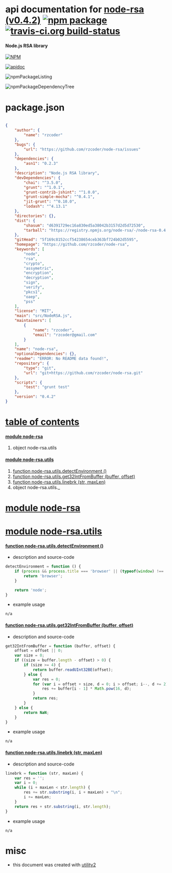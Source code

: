 # api documentation for  [node-rsa (v0.4.2)](https://github.com/rzcoder/node-rsa)  [![npm package](https://img.shields.io/npm/v/npmdoc-node-rsa.svg?style=flat-square)](https://www.npmjs.org/package/npmdoc-node-rsa) [![travis-ci.org build-status](https://api.travis-ci.org/npmdoc/node-npmdoc-node-rsa.svg)](https://travis-ci.org/npmdoc/node-npmdoc-node-rsa)
#### Node.js RSA library

[![NPM](https://nodei.co/npm/node-rsa.png?downloads=true)](https://www.npmjs.com/package/node-rsa)

[![apidoc](https://npmdoc.github.io/node-npmdoc-node-rsa/build/screenCapture.buildNpmdoc.browser._2Fhome_2Ftravis_2Fbuild_2Fnpmdoc_2Fnode-npmdoc-node-rsa_2Ftmp_2Fbuild_2Fapidoc.html.png)](https://npmdoc.github.io/node-npmdoc-node-rsa/build/apidoc.html)

![npmPackageListing](https://npmdoc.github.io/node-npmdoc-node-rsa/build/screenCapture.npmPackageListing.svg)

![npmPackageDependencyTree](https://npmdoc.github.io/node-npmdoc-node-rsa/build/screenCapture.npmPackageDependencyTree.svg)



# package.json

```json

{
    "author": {
        "name": "rzcoder"
    },
    "bugs": {
        "url": "https://github.com/rzcoder/node-rsa/issues"
    },
    "dependencies": {
        "asn1": "0.2.3"
    },
    "description": "Node.js RSA library",
    "devDependencies": {
        "chai": "^3.5.0",
        "grunt": "^1.0.1",
        "grunt-contrib-jshint": "^1.0.0",
        "grunt-simple-mocha": "^0.4.1",
        "jit-grunt": "^0.10.0",
        "lodash": "^4.13.1"
    },
    "directories": {},
    "dist": {
        "shasum": "d6391729ec16a830ed5a38042b3157d2d5d72530",
        "tarball": "https://registry.npmjs.org/node-rsa/-/node-rsa-0.4.2.tgz"
    },
    "gitHead": "5f169c8152ccf54238654ceb363bf724b02d5595",
    "homepage": "https://github.com/rzcoder/node-rsa",
    "keywords": [
        "node",
        "rsa",
        "crypto",
        "assymetric",
        "encryption",
        "decryption",
        "sign",
        "verify",
        "pkcs1",
        "oaep",
        "pss"
    ],
    "license": "MIT",
    "main": "src/NodeRSA.js",
    "maintainers": [
        {
            "name": "rzcoder",
            "email": "rzcoder@gmail.com"
        }
    ],
    "name": "node-rsa",
    "optionalDependencies": {},
    "readme": "ERROR: No README data found!",
    "repository": {
        "type": "git",
        "url": "git+https://github.com/rzcoder/node-rsa.git"
    },
    "scripts": {
        "test": "grunt test"
    },
    "version": "0.4.2"
}
```



# <a name="apidoc.tableOfContents"></a>[table of contents](#apidoc.tableOfContents)

#### [module node-rsa](#apidoc.module.node-rsa)
1.  object <span class="apidocSignatureSpan">node-rsa.</span>utils

#### [module node-rsa.utils](#apidoc.module.node-rsa.utils)
1.  [function <span class="apidocSignatureSpan">node-rsa.utils.</span>detectEnvironment ()](#apidoc.element.node-rsa.utils.detectEnvironment)
1.  [function <span class="apidocSignatureSpan">node-rsa.utils.</span>get32IntFromBuffer (buffer, offset)](#apidoc.element.node-rsa.utils.get32IntFromBuffer)
1.  [function <span class="apidocSignatureSpan">node-rsa.utils.</span>linebrk (str, maxLen)](#apidoc.element.node-rsa.utils.linebrk)
1.  object <span class="apidocSignatureSpan">node-rsa.utils.</span>_



# <a name="apidoc.module.node-rsa"></a>[module node-rsa](#apidoc.module.node-rsa)



# <a name="apidoc.module.node-rsa.utils"></a>[module node-rsa.utils](#apidoc.module.node-rsa.utils)

#### <a name="apidoc.element.node-rsa.utils.detectEnvironment"></a>[function <span class="apidocSignatureSpan">node-rsa.utils.</span>detectEnvironment ()](#apidoc.element.node-rsa.utils.detectEnvironment)
- description and source-code
```javascript
detectEnvironment = function () {
    if (process && process.title === 'browser' || (typeof(window) !== 'undefined' && window)) {
        return 'browser';
    }

    return 'node';
}
```
- example usage
```shell
n/a
```

#### <a name="apidoc.element.node-rsa.utils.get32IntFromBuffer"></a>[function <span class="apidocSignatureSpan">node-rsa.utils.</span>get32IntFromBuffer (buffer, offset)](#apidoc.element.node-rsa.utils.get32IntFromBuffer)
- description and source-code
```javascript
get32IntFromBuffer = function (buffer, offset) {
    offset = offset || 0;
    var size = 0;
    if ((size = buffer.length - offset) > 0) {
        if (size >= 4) {
            return buffer.readUInt32BE(offset);
        } else {
            var res = 0;
            for (var i = offset + size, d = 0; i > offset; i--, d += 2) {
                res += buffer[i - 1] * Math.pow(16, d);
            }
            return res;
        }
    } else {
        return NaN;
    }
}
```
- example usage
```shell
n/a
```

#### <a name="apidoc.element.node-rsa.utils.linebrk"></a>[function <span class="apidocSignatureSpan">node-rsa.utils.</span>linebrk (str, maxLen)](#apidoc.element.node-rsa.utils.linebrk)
- description and source-code
```javascript
linebrk = function (str, maxLen) {
    var res = '';
    var i = 0;
    while (i + maxLen < str.length) {
        res += str.substring(i, i + maxLen) + "\n";
        i += maxLen;
    }
    return res + str.substring(i, str.length);
}
```
- example usage
```shell
n/a
```



# misc
- this document was created with [utility2](https://github.com/kaizhu256/node-utility2)
